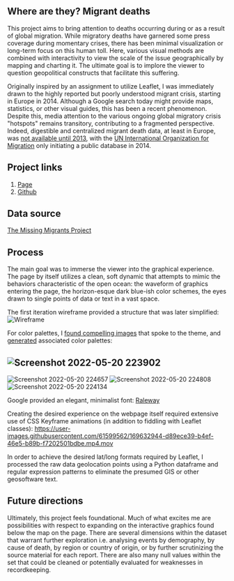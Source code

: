 ## Where are they? Migrant deaths
This project aims to bring attention to deaths occurring during or as a result of global migration. While migratory deaths have garnered some press coverage during momentary crises, there has been minimal visualization or long-term focus on this human toll. Here, various visual methods are combined with interactivity to view the scale of the issue geographically by mapping and charting it. The ultimate goal is to implore the viewer to question geopolitical constructs that facilitate this suffering.

Originally inspired by an assignment to utilize Leaflet, I was immediately drawn to the highly reported but poorly understood migrant crisis, starting in Europe in 2014. Although a Google search today might provide maps, statistics, or other visual guides, this has been a recent phenomenon. Despite this, media attention to the various ongoing global migratory crisis "hotspots" remains transitory, contributing to a fragmented perspective. Indeed, digestible and centralized migrant death data, at least in Europe, was [not available until 2013](http://www.themigrantsfiles.com/), with the [UN International Organization for Migration](https://www.iom.int/iom-history) only initiating a public database in 2014.

## Project links
1. [Page](https://beninbar.github.io/Migrant-deaths-2014-2022/finalproject.html)
2. [Github](https://github.com/beninbar/Migrant-deaths-2014-2022)

## Data source
[The Missing Migrants Project](https://missingmigrants.iom.int/downloads)

## Process
The main goal was to immerse the viewer into the graphical experience. The page by itself utilizes a clean, soft dynamic that attempts to mimic the behaviors characteristic of the open ocean: the waveform of graphics entering the page, the horizon-esque dark blue-ish color schemes, the eyes drawn to single points of data or text in a vast space.

The first iteration wireframe provided a structure that was later simplified:
![Wireframe](https://user-images.githubusercontent.com/61599562/169631024-2e544c71-7b9b-45eb-b39d-25439a4f0c5b.jpg)

For color palettes, I [found compelling images](https://unsplash.com/s/photos/migrant) that spoke to the theme, and [generated](https://palettegenerator.com/) associated color palettes:

![Screenshot 2022-05-20 223902](https://user-images.githubusercontent.com/61599562/169631132-18d28a8d-61ff-4495-b125-99517a6c3098.jpg)
----------------------------------------------------------------------------------------------------------------------------------------
![Screenshot 2022-05-20 224657](https://user-images.githubusercontent.com/61599562/169631433-aeb6787b-0483-45c9-b77b-0e6b6128b5d8.jpg)
![Screenshot 2022-05-20 224808](https://user-images.githubusercontent.com/61599562/169631439-3997466e-fbab-4395-827b-d64085070731.jpg)
![Screenshot 2022-05-20 224134](https://user-images.githubusercontent.com/61599562/169631213-78c04455-09ce-44ba-855f-4d495208b9a7.jpg)


Google provided an elegant, minimalist font: [Raleway](https://fonts.google.com/specimen/Raleway)

Creating the desired experience on the webpage itself required extensive use of CSS Keyframe animations (in addition to fiddling with Leaflet classes):
https://user-images.githubusercontent.com/61599562/169632944-d89ece39-b4ef-46e5-b89b-f7202501bdbe.mp4.mov

In order to achieve the desired lat/long formats required by Leaflet, I processed the raw data geolocation points using a Python dataframe and regular expression patterns to eliminate the presumed GIS or other geosoftware text.

## Future directions
Ultimately, this project feels foundational. Much of what excites me are possibilities with respect to expanding on the interactive graphics found below the map on the page. There are several dimensions within the dataset that warrant further exploration i.e. analysing events by demography, by cause of death, by region or country of origin, or by further scrutinizing the source material for each report. There are also many null values within the set that could be cleaned or potentially evaluated for weaknesses in recordkeeping.
